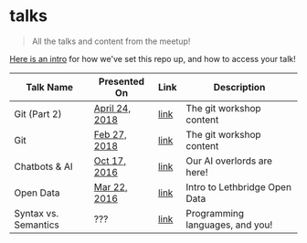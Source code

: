# talks

> All the talks and content from the meetup!

[Here is an intro][gitpitch-asset] for how we've set this repo up, and how to access your talk!

| Talk Name            | Presented On                    | Link             | Description                     |
|----------------------|---------------------------------|------------------|---------------------------------|
| Git (Part 2)         | [April 24, 2018][meetup-git-2]  | [link][git-2]      | The git workshop content        |
| Git                  | [Feb 27, 2018][meetup-git]      | [link][git]      | The git workshop content        |
| Chatbots & AI        | [Oct 17, 2016][meetup-chatbots] | [link][chatbots] | Our AI overlords are here!      |
| Open Data            | [Mar 22, 2016][meetup-opendata] | [link][opendata] | Intro to Lethbridge Open Data   |
| Syntax vs. Semantics | ???                             | [link][syntax]   | Programming languages, and you! |

[meetup-git-2]: https://www.meetup.com/CodeYQL/events/249137357/
[git-2]: https://gitpitch.com/codeyql/talks/master?p=git#/24

[meetup-git]: https://www.meetup.com/CodeYQL/events/247301913/
[git]: https://gitpitch.com/codeyql/talks/master?p=git#/

[meetup-chatbots]: https://www.meetup.com/CodeYQL/events/234424008/
[chatbots]: https://github.com/CodeYQL/talks/tree/master/chatbots-and-ai/

[meetup-opendata]: https://www.meetup.com/CodeYQL/events/229132898/
[opendata]: https://github.com/CodeYQL/talks/tree/master/open-data/

[syntax]: https://github.com/CodeYQL/talks/tree/master/syntax-vs-semantics/

[gitpitch-asset]: https://github.com/gitpitch/gitpitch/wiki/Asset-Sharing
